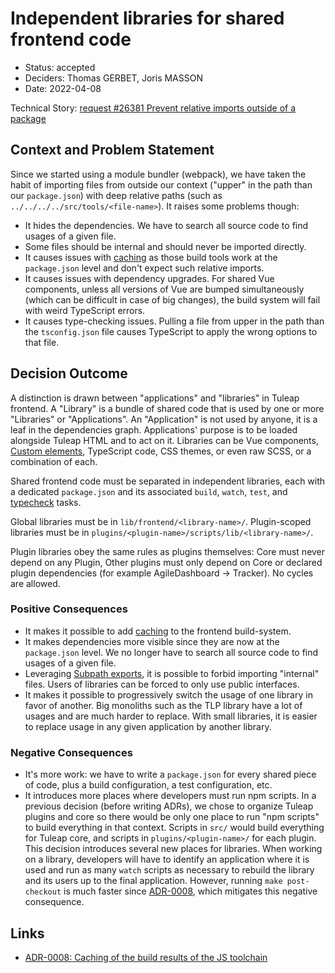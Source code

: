 # Independent libraries for shared frontend code

* Status: accepted
* Deciders: Thomas GERBET, Joris MASSON
* Date: 2022-04-08

Technical Story: [request #26381 Prevent relative imports outside of a package][0]

## Context and Problem Statement

Since we started using a module bundler (webpack), we have taken the habit of importing files from outside our context ("upper" in the path than our `package.json`) with deep relative paths (such as `../../../../src/tools/<file-name>`). It raises some problems though:
* It hides the dependencies. We have to search all source code to find usages of a given file.
* Some files should be internal and should never be imported directly.
* It causes issues with [caching][2] as those build tools work at the `package.json` level and don't expect such relative imports.
* It causes issues with dependency upgrades. For shared Vue components, unless all versions of Vue are bumped simultaneously (which can be difficult in case of big changes), the build system will fail with weird TypeScript errors.
* It causes type-checking issues. Pulling a file from upper in the path than the `tsconfig.json` file causes TypeScript to apply the wrong options to that file.

## Decision Outcome

A distinction is drawn between "applications" and "libraries" in Tuleap frontend. A "Library" is a bundle of shared code that is used by one or more "Libraries" or "Applications". An "Application" is not used by anyone, it is a leaf in the dependencies graph. Applications' purpose is to be loaded alongside Tuleap HTML and to act on it. Libraries can be Vue components, [Custom elements][3], TypeScript code, CSS themes, or even raw SCSS, or a combination of each.

Shared frontend code must be separated in independent libraries, each with a dedicated `package.json` and its associated `build`, `watch`, `test`, and [typecheck][1] tasks.

Global libraries must be in `lib/frontend/<library-name>/`. Plugin-scoped libraries must be in `plugins/<plugin-name>/scripts/lib/<library-name>/`.

Plugin libraries obey the same rules as plugins themselves: Core must never depend on any Plugin, Other plugins must only depend on Core or declared plugin dependencies (for example AgileDashboard -> Tracker). No cycles are allowed.

### Positive Consequences

* It makes it possible to add [caching][2] to the frontend build-system.
* It makes dependencies more visible since they are now at the `package.json` level. We no longer have to search all source code to find usages of a given file.
* Leveraging [Subpath exports][4], it is possible to forbid importing "internal" files. Users of libraries can be forced to only use public interfaces.
* It makes it possible to progressively switch the usage of one library in favor of another. Big monoliths such as the TLP library have a lot of usages and are much harder to replace. With small libraries, it is easier to replace usage in any given application by another library.

### Negative Consequences

* It's more work: we have to write a `package.json` for every shared piece of code, plus a build configuration, a test configuration, etc.
* It introduces more places where developers must run npm scripts. In a previous decision (before writing ADRs), we chose to organize Tuleap plugins and core so there would be only one place to run "npm scripts" to build everything in that context. Scripts in `src/` would build everything for Tuleap core, and scripts in `plugins/<plugin-name>/` for each plugin. This decision introduces several new places for libraries. When working on a library, developers will have to identify an application where it is used and run as many `watch` scripts as necessary to rebuild the library and its users up to the final application. However, running `make post-checkout` is much faster since [ADR-0008][2], which mitigates this negative consequence.

## Links

* [ADR-0008: Caching of the build results of the JS toolchain][2]

[0]: https://tuleap.net/plugins/tracker/?aid=26381
[1]: ./0010-ts-typechecking-individual-task.md
[2]: ./0008-cache-js-toolchain-build-results.md
[3]: https://developer.mozilla.org/en-US/docs/Web/Web_Components/Using_custom_elements
[4]: https://nodejs.org/api/packages.html#subpath-exports

